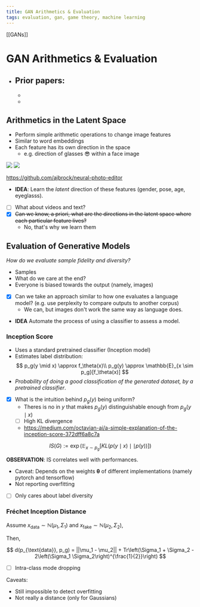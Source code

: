 ```yaml
---
title: GAN Arithmetics & Evaluation
tags: evaluation, gan, game theory, machine learning
---
```


[[GANs]]

# GAN Arithmetics & Evaluation

- Prior papers:
    -
    -
    -
    
## Arithmetics in the Latent Space

- Perform simple arithmetic operations to change image features
- Similar to word embeddings
- Each feature has its own direction in the space
    - e.g. direction of glasses 😎 within a face image

![](https://i.imgur.com/IIgfarE.jpg)
![](https://camo.githubusercontent.com/e811b2803e9b27bf477a389477f48a57f51dfd2af9f2ce3b95b7d9344634d85b/687474703a2f2f692e696d6775722e636f6d2f646d6d464f69472e676966)

https://github.com/ajbrock/neural-photo-editor


- **IDEA**: Learn the _latent_ direction of these features (gender, pose, age, eyeglasss).
- [ ] What about videos and text?
- [x] ~~Can we know, a priori, what are the directions in the latent space where each particular feature lives?~~
    - No, that's why we learn them 

## Evaluation of Generative Models

_How do we evaluate sample fidelity and diversity?_

- Samples
- What do we care at the end?
- Everyone is biased towards the output (namely, images)
- [x] Can we take an approach similar to how one evaluates a language model? (e.g. use perplexity to compare outputs to another corpus)
    - We can, but images don't work the same way as language does.
- **IDEA** Automate the process of using a classifier to assess a model.

### Inception Score

- Uses a standard pretrained classifier (Inception model)
- Estimates label distribution:
$$
p_g(y \mid x) \approx f_\theta(x)\\
p_g(y) \approx \mathbb{E}_{x \sim p_g}[f_\theta(x)]
$$
- _Probability of doing a good classification of the generated dataset, by a pretrained classifier_.
- [x] What is the intuition behind $p_g(y)$ being uniform?
    - Theres is no in $y$ that makes $p_g(y)$ distinguishable enough from $p_g(y \mid x)$
    - [ ] High KL divergence
    - https://medium.com/octavian-ai/a-simple-explanation-of-the-inception-score-372dff6a8c7a

$$
IS(G) := \exp\left(\mathbb{E}_{x \sim p_g}[KL(p(y \mid x)\mid \mid p(y))]\right) 
$$

**OBSERVATION**: IS correlates well with performances.
- Caveat: Depends on the weights $\mathbf{\theta}$ of different implementations
  (namely pytorch and tensorflow)
- Not reporting overfitting
- [ ] Only cares about label diversity

### Fréchet Inception Distance

Assume $x_{\text{data}} \sim \mathbb{N}(\mu_1, \Sigma_1)$ and $x_{\text{fake}} \sim \mathbb{N}(\mu_2, \Sigma_2)$,

Then,

$$
d(p_{\text{data}}, p_g) =
||\mu_1 - \mu_2|| +
Tr\left(\Sigma_1 + \Sigma_2 -
2\left(\Sigma_1 \Sigma_2\right)^{\frac{1}{2}}\right)
$$

- [ ] Intra-class mode dropping

Caveats:
 - Still impossible to detect overfitting
 - Not really a distance (only for Gaussians)

